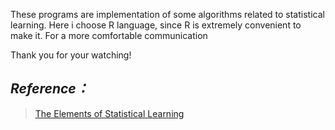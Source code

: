 These programs are implementation of some algorithms related to statistical learning.
Here i choose R language, since R is extremely convenient to make it.
For a more comfortable communication

Thank you for your watching!

*Reference：*
-------------------
>[The Elements of Statistical Learning](http://www-stat.stanford.edu/ElemStatLearn)
